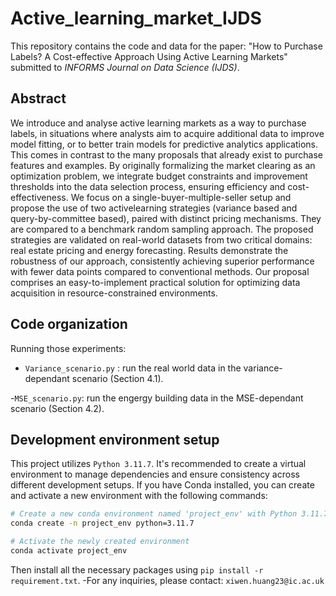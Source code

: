 # Active_learning_market_IJDS

This repository contains the code and data for the paper: "How to Purchase Labels? A Cost-effective Approach Using Active Learning Markets" submitted to *INFORMS Journal on Data Science (IJDS)*.

## Abstract

We introduce and analyse active learning markets as a way to purchase labels, in situations where analysts aim to acquire additional data to improve model fitting, or to better train models for predictive analytics applications. This comes in contrast to the many proposals that already exist to purchase features and examples. By originally formalizing the market clearing as an optimization problem, we integrate budget constraints and improvement thresholds into the data selection process, ensuring efficiency and cost-effectiveness. We focus on a single-buyer-multiple-seller setup and propose the use of two activelearning strategies (variance based and query-by-committee based), paired with distinct pricing mechanisms. They are compared to a benchmark random sampling approach. The proposed strategies are validated on real-world datasets from two critical domains: real estate pricing and energy forecasting. Results demonstrate the robustness of our approach, consistently achieving superior
performance with fewer data points compared to conventional methods. Our proposal comprises an easy-to-implement practical solution for optimizing data acquisition in resource-constrained environments.

## Code organization
Running those experiments:

- ```Variance_scenario.py``` : run the real world data in the variance-dependant scenario (Section 4.1).

-```MSE_scenario.py```: run the engergy building data in the MSE-dependant scenario (Section 4.2).
## Development environment setup

This project utilizes ```Python 3.11.7```. It's recommended to create a virtual environment to manage dependencies and ensure consistency across different development setups.
If you have Conda installed, you can create and activate a new environment with the following commands:
```bash
# Create a new conda environment named 'project_env' with Python 3.11.7
conda create -n project_env python=3.11.7

# Activate the newly created environment
conda activate project_env
```
Then install all the necessary packages using ```pip install -r requirement.txt```.
-For any inquiries, please contact: ```xiwen.huang23@ic.ac.uk```




